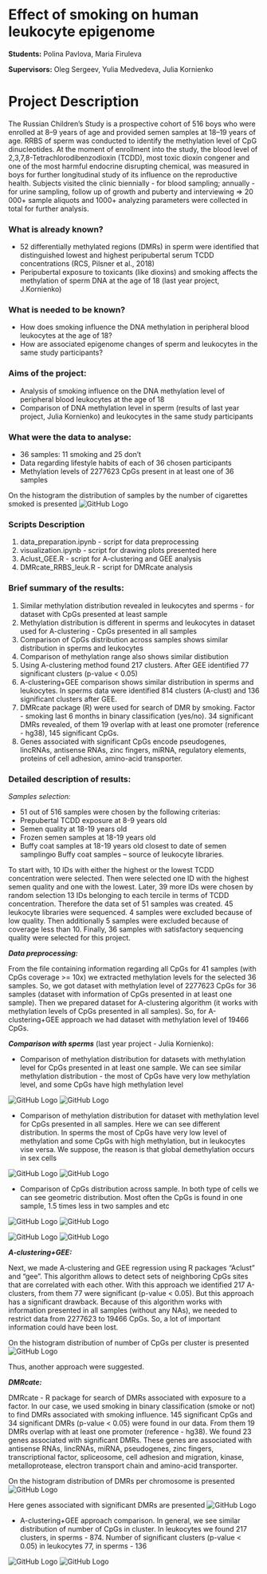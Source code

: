 # Effect of smoking on human leukocyte epigenome
__Students:__
Polina Pavlova, Maria Firuleva

__Supervisors:__
Oleg Sergeev, Yulia Medvedeva, Julia Kornienko

# Project Description

The Russian Children’s Study is a prospective cohort of 516 boys who were enrolled at 8–9 years of age and provided semen samples at 18–19 years of age. RRBS of sperm was conducted to identify the methylation level of CpG dinucleotides. At the moment of enrollment into the study, the blood level of 2,3,7,8-Tetrachlorodibenzodioxin (TCDD), most toxic dioxin congener and one of the most harmful endocrine disrupting chemical, was measured in boys for further longitudinal study of its influence on the reproductive health. Subjects visited the clinic biennially - for blood sampling; annually - for urine sampling, follow up of growth and puberty and interviewing => 20 000+ sample aliquots and 1000+ analyzing parameters were collected in total for further analysis.

### What is already known?
- 52 differentially methylated regions (DMRs) in sperm were identified that distinguished lowest and highest peripubertal serum TCDD concentrations (RCS, Pilsner et al., 2018)
- Peripubertal exposure to toxicants (like dioxins) and smoking affects the methylation of sperm DNA at the age of 18 (last year project, J.Kornienko)

### What is needed to be known?
- How does smoking influence the DNA methylation in peripheral blood leukocytes at the age of 18? 
- How are associated epigenome changes of sperm and leukocytes in the same study participants?

### Aims of the project:
- Analysis of smoking influence on the DNA methylation level of peripheral blood leukocytes at the age of 18
- Comparison of DNA methylation level in sperm (results of last year project, Julia Kornienko) and leukocytes in the same study participants

### What were the data to analyse:
- 36 samples: 11 smoking and 25 don’t
- Data regarding lifestyle habits of each of 36 chosen participants
- Methylation levels of 2277623 CpGs present in at least one of 36 samples

On the histogram the distribution of samples by the number of cigarettes smoked is presented
![GitHub Logo](/plots/smoke_last6months.png)

### Scripts Description
1. data_preparation.ipynb - script for data preprocessing 
2. visualization.ipynb - script for drawing plots presented here
3. Aclust_GEE.R - script for A-clustering and GEE analysis
4. DMRcate_RRBS_leuk.R - script for DMRcate analysis

### Brief summary of the results:
1. Similar methylation distribution revealed in leukocytes and sperms - for dataset with CpGs presented at least sample
2. Methylation distribution is different in sperms and leukocytes in dataset used for A-clustering - CpGs presented in all samples
3. Comparison of CpGs distribution across samples shows similar distribution in sperms and leukocytes
4. Comparison of methylation range also shows similar distibution
5. Using A-clustering method found 217 clusters. After GEE identified 77 significant clusters (p-value < 0.05)
6. A-clustering+GEE comparison shows similar distribution in sperms and leukocytes. In sperms data were identified 814 clusters (A-clust) and 136 significant clusters after GEE. 
7. DMRcate package (R) were used for search of DMR by smoking. Factor - smoking last 6 months in binary classification (yes/no). 34 significant DMRs revealed, of them 19 overlap with at least one promoter (reference - hg38), 145 significant CpGs. 
8. Genes associated with significant CpGs encode pseudogenes, lincRNAs, antisense RNAs, zinc fingers, miRNA, regulatory elements, proteins of cell adhesion, amino-acid transporter.

### Detailed description of results:
*Samples selection:*
- 51 out of 516 samples were chosen by the following criterias: 
- Prepubertal TCDD exposure at 8-9 years old
- Semen quality at 18-19 years old 
- Frozen semen samples at 18-19 years old 
- Buffy coat samples at 18-19 years old closest to date of semen samplingю Buffy coat samples – source of leukocyte libraries.

To start with, 10 IDs with either the highest or the lowest TCDD concentration were selected. Then were selected one ID with the highest semen quality and one with the lowest. Later, 39 more IDs were chosen by random selection 13 IDs belonging to each tercile in terms of TCDD concentration. Therefore the data set of 51 samples was created. 
45 leukocyte libraries were sequenced. 4 samples were excluded because of low quality. Then additionally 5 samples were excluded because of coverage less than 10. Finally, 36 samples with satisfactory sequencing quality were selected for this project.

**_Data preprocessing:_** 

From the file containing information regarding all CpGs for 41 samples (with CpGs coverage >= 10x) we extracted methylation levels for the selected 36 samples. So, we got dataset with methylation level of 2277623 CpGs for 36 samples (dataset with information of CpGs presented in at least one sample). Then we prepared dataset for A-clustering algorithm (it works with methylation levels of CpGs presented in all samples). So, for A-clustering+GEE approach we had dataset with methylation level of 19466 CpGs. 

_**Comparison with sperms**_ (last year project - Julia Kornienko):

- Comparison of methylation distribution for datasets with methylation level for CpGs presented in at least one sample. We can see similar methylation distribution - the most of CpGs have very low methylation level, and some CpGs have high methylation level

![GitHub Logo](/plots/violinplot_leuk_all_CpGs.png)
![GitHub Logo](/plots/violinplot_sperm_all_CpGs.png)

- Comparison of methylation distribution for dataset with methylation level for CpGs presented in all samples. Here we can see different distribution. In sperms the most of CpGs have very low level of methylation and some CpGs with high methylation, but in leukocytes vise versa. We suppose, the reason is that global demethylation occurs in sex cells

![GitHub Logo](/plots/violinplot_leuk_dataset_for_Aclust.png)
![GitHub Logo](/plots/violinplot_sperms_dataset_for_Aclust.png)

- Comparison of CpGs distribution across sample. In both type of cells we can see geometric distribution. Most often the CpGs is found in one sample, 1.5 times less in two samples and etc

![GitHub Logo](/plots/number_samples.png)
![GitHub Logo](/plots/sperms_number_samples.png)

![GitHub Logo](/plots/max_min.png)
![GitHub Logo](/plots/sperms_max_min.png)

**_A-clustering+GEE:_**

Next, we made A-clustering and GEE regression using R packages “Aclust” and “gee”. This algorithm allows to detect sets of neighboring CpGs sites that are correlated with each other. With this approach we identified 217 A-clusters, from them 77 were significant (p-value < 0.05). But this approach has a significant drawback. Because of this algorithm works with information presented in all samples (without any NAs), we needed to restrict data from 2277623 to 19466 CpGs. So, a lot of important information could have been lost. 

On the histogram distribution of number of CpGs per cluster is presented 
![GitHub Logo](/plots/Clusters_dist_leykocytes.png)

Thus, another approach were suggested.  

_**DMRcate:**_

DMRcate - R package for search of DMRs associated with exposure to a factor. In our case, we used smoking in binary classification (smoke or not) to find DMRs associated with smoking influence. 145 significant CpGs and 34 significant DMRs (p-value < 0.05) were found in our data. From them 19 DMRs overlap with at least one promoter (reference - hg38). We found 23 genes associated with significant DMRs. These genes are associated with antisense RNAs, lincRNAs, miRNA, pseudogenes, zinc fingers, transcriptional factor, spliceosome, cell adhesion and migration, kinase, metalloprotease, electron transport chain and amino-acid transporter. 

On the histogram distribution of DMRs per chromosome is presented
![GitHub Logo](/plots/dmr_per_chromosome.png)

Here genes associated with significant DMRs are presented 
![GitHub Logo](/plots/genes.jpg)

- A-clustering+GEE approach comparison. In general, we see similar distribution of number of CpGs in cluster. In leukocytes we found 217 clusters, in sperms - 874. Number of significant clusters (p-value < 0.05) in leukocytes 77, in sperms - 136

![GitHub Logo](/plots/Clusters_dist_leykocytes.png)
![GitHub Logo](/plots/Clusters_dist_sperm.png)
